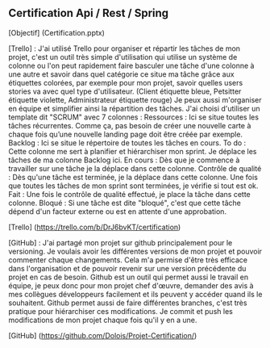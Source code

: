 ## Certification Api / Rest / Spring

[Objectif] (Certification.pptx) 


[Trello] : J'ai utilisé Trello pour organiser et répartir les tâches de mon projet, c'est un outil très simple d'utilisation qui utilise un système de colonne ou l'on peut rapidement faire basculer une tâche d'une colonne à une autre et savoir dans quel catégorie ce situe ma tâche grâce aux étiquettes colorées, par exemple pour mon projet, savoir quelles users stories va avec quel type d'utilisateur. (Client étiquette bleue, Petsitter étiquette violette, Administrateur étiquette rouge)
Je peux aussi m'organiser en équipe et simplifier ainsi la répartition des tâches. J'ai choisi d'utiliser un template dit "SCRUM" avec 7 colonnes :
Ressources : Ici se situe toutes les tâches récurrentes. Comme ça, pas besoin de créer une nouvelle carte à chaque fois qu’une nouvelle landing page doit être créée par exemple.
Backlog : Ici se situe le répertoire de toutes les tâches en cours.
To do : Cette colonne me sert à planifier et hiérarchiser mon sprint. Je déplace les tâches de ma colonne Backlog ici.
En cours : Dès que je commence à travailler sur une tâche je la déplace dans cette colonne.
Contrôle de qualité : Dès qu'une tâche est terminée, je la déplace dans cette colonne. Une fois que toutes les tâches de mon sprint sont terminées, je vérifie si tout est ok.
Fait : Une fois le contrôle de qualité effectué, je place la tâche dans cette colonne.
Bloqué : Si une tâche est dite "bloqué", c'est que cette tâche dépend d'un facteur externe ou est en attente d'une approbation.

[Trello] (https://trello.com/b/DrJ6bvKT/certification)

[GitHub] : J'ai partagé mon projet sur github principalement pour le versioning. Je voulais avoir les différentes versions de mon projet et pouvoir commenter chaque changements. Cela m'a permise d'être très efficace dans l'organisation et de pouvoir revenir sur une version précédente du projet en cas de besoin.
Github est un outil qui permet aussi le travail en équipe, je peux donc pour mon projet chef d'œuvre, demander des avis à mes collègues développeurs facilement et ils peuvent y accéder quand ils le souhaitent.
Github permet aussi de faire différentes branches, c'est très pratique pour hiérarchiser ces modifications.
Je commit et push les modifications de mon projet chaque fois qu'il y en a une.

[GitHub] (https://github.com/Dolois/Projet-Certification/)
